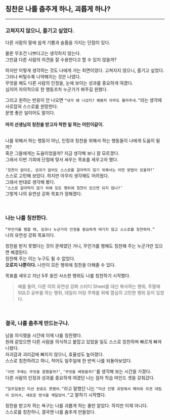 ## 칭찬은 나를 춤추게 하나, 괴롭게 하나?

---

### 고쳐지지 않으니, 즐기고 싶었다.

다른 사람의 말에 쉽게 기쁨과 슬픔을 가지는 단점이 있다.

물론 무조건 나쁘다고는 생각하지 않는다. <br>
그만큼 다른 사람의 의견을 잘 수용한다고 할 수 있지 않을까?

하지만 이렇게 생각하는 것도 나에게 거는 최면이었다. 고쳐지지 않으니, 즐기고 싶었다. <br>
그러나 버틸수록 나약해지는 것은 나였다. <br>
무엇을 해도 다른 사람의 인정을, 눈에 보이는 성과를 중요하게 여겼다. <br>
심지어 자의적으로 한 행동조차 누군가가 봐주길 원했다.

그리고 원하는 반응이 안 나오면 `“내가 왜 나섰지? 해봤자 아무도 몰라주네.”`라는 생각에 사로잡혀 스스로를 원망한다. <br>
분명 좋은 일이어도 말이다. <br>
<br>
**마치 선생님의 칭찬을 받고자 착한 일 하는 어린이같이.** <br>
<br>

나를 위해서 하는 행동이 아닌, 인정과 칭찬을 위해서 하는 행동들이 나에게 도움이 될까? <br>
혹은 그들에게는 도움이었을까? 지금 생각해 보니 잘 모르겠다. <br>
그래서 이번 기회에 단점에 맞서 싸우는 목표를 세우고자 했다.

`‘칭찬이 없어도, 성과가 없어도 스스로를 갈아먹지 않기 위해서는 어떤 방법이 있을까?’` <br>
스스로 고민해 보았다. 하지만 아무리 생각해도 어려웠다. <br>
그래서 반대로 생각해 봤다. <br>
`‘스스로 갈아먹지 않기 위해 모든 행위에 칭찬이 있으면 되지 않나?’` <br>
그렇게 나의 유연성 강화 목표가 정해졌다.

<br>

### 나는 나를 칭찬한다.

`“무언가를 행할 때, 성과나 누군가의 인정을 중요하게 여기지 않고 스스로를 칭찬하자.”` <br>
나의 유연성 강화 목표이다.

칭찬을 받지 못했다는 것이 문제였던 거니, 무언가를 행해도 칭찬해 주는 누군가만 있으면 해결된다. <br>
칭찬해 주는 이는 누구도 될 수 없었다. <br>
**오로지 나뿐이다.** 나만이 모든 행위에 칭찬을 더해줄 수 있다. <br>

목표를 세우고 지난 5주 동안 사소한 행위도 나를 칭찬하기 시작했다. <br>
> 예를 들어, 다른 이의 유연성 강화 스터디 Sheet를 대신 복사하는 행위,
> 주말에 SQLD 공부를 하는 행위,
> 데일리 미팅 주제를 위해 열심히 고민한 행위 등이 있었다.

<br>

### 결국, 나를 춤추게 만드는구나.

남을 의식했을 시간에 이제 나를 칭찬했다. <br>
원래 같았으면 다른 사람을 의식하고 붙잡고 있었을 일도 스스로 칭찬하며 빠르게 빠져나왔다. <br>
자괴감과 괴리감에 빠지지 않으니, 효율성도 높아졌다. <br>
스스로 칭찬하려고 하니, 적어도 일주일에 한 번씩 나를 되돌아보았다.

`‘이번 주에는 무엇을 잘했을까?’`, `‘무엇을 배웠을까?’`를 생각해 보는 시간을 가졌다. <br>
다른 사람의 인정과 성과를 중요하게 여겼던 나는 점차 학습 마인드 셋을 갖춰갔다.

`“일주일동안 미션 완료도 못했어.”`라고 말했던 나는
`“미션 진행 과정에서 페어와 의견 대립이 있어서, 새로운 방식을 깨달았어.”`고 말하기 시작했다. <br>

칭찬을 받고자 하는 욕구는 나를 괴롭게 하는 줄만 알았다. 하지만 이제 아니다. <br>
스스로를 칭찬하니, 결국엔 나를 춤추게 만들었다.

